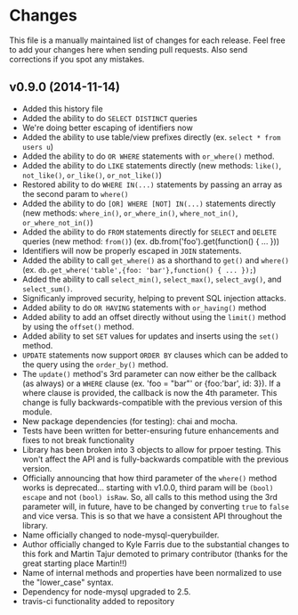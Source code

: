 # Changes

This file is a manually maintained list of changes for each release. Feel free
to add your changes here when sending pull requests. Also send corrections if
you spot any mistakes.

## v0.9.0 (2014-11-14)

* Added this history file
* Added the ability to do `SELECT DISTINCT` queries
* We're doing better escaping of identifiers now
* Added the ability to use table/view prefixes directly (ex. `select * from users u`)
* Added the ability to do `OR WHERE` statements with `or_where()` method.
* Added the ability to do `LIKE` statements directly (new methods: `like()`, `not_like()`, `or_like()`, `or_not_like()`)
* Restored ability to do `WHERE IN(...)` statements by passing an array as the second param to `where()`
* Added the ability to do `[OR] WHERE [NOT] IN(...)` statements directly (new methods: `where_in()`, `or_where_in()`, `where_not_in()`, `or_where_not_in()`)
* Added the ability to do `FROM` statements directly for `SELECT` and `DELETE` queries (new method: `from()`) (ex. db.from('foo').get(function() { ... }))
* Identifiers will now be properly escaped in `JOIN` statements.
* Added the ability to call `get_where()` as a shorthand to `get()` and `where()` (ex. `db.get_where('table',{foo: 'bar'},function() { ... });`)
* Added the ability to call `select_min()`, `select_max()`, `select_avg()`, and `select_sum()`.
* Significanly improved security, helping to prevent SQL injection attacks.
* Added ability to do `OR HAVING` statements with `or_having()` method
* Added ability to add an offset directly without using the `limit()` method by using the `offset()` method.
* Added ability to set `SET` values for updates and inserts using the `set()` method.
* `UPDATE` statements now support `ORDER BY` clauses which can be added to the query using the `order_by()` method.
* The `update()` method's 3rd parameter can now either be the callback (as always) or a `WHERE` clause (ex. 'foo = "bar"' or {foo:'bar', id: 3}). If a where clause is provided, the callback is now the 4th parameter. This change is fully backwards-compatible with the previous version of this module.
* New package dependencies (for testing): chai and mocha.
* Tests have been written for better-ensuring future enhancements and fixes to not break functionality
* Library has been broken into 3 objects to allow for prpoer testing. This won't affect the API and is fully-backwards compatible with the previous version.
* Officially announcing that how third parameter of the `where()` method works is deprecated... starting with v1.0.0, third param will be `(bool) escape` and not `(bool) isRaw`. So, all calls to this method using the 3rd parameter will, in future, have to be changed by converting `true` to `false` and vice versa. This is so that we have a consistent API throughout the library.
* Name officially changed to node-mysql-querybuilder.
* Author officially changed to Kyle Farris due to the substantial changes to this fork and Martin Tajur demoted to primary contributor (thanks for the great starting place Martin!!)
* Name of internal methods and properties have been normalized to use the "lower_case" syntax.
* Dependency for node-mysql upgraded to 2.5.
* travis-ci functionality added to repository
